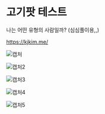 # 고기팟 테스트
나는 어떤 유형의 사람일까?
(심심풀이용,,)

https://kjkim.me/

![캡처](https://user-images.githubusercontent.com/64389162/126470616-45bfa946-2989-4658-9970-7bdc1f91b4c2.GIF)

![캡처2](https://user-images.githubusercontent.com/64389162/126470622-d7e6a470-4781-416e-8ca5-deb2d6b4046c.GIF)

![캡처3](https://user-images.githubusercontent.com/64389162/126470625-0c34b277-f422-49d9-96db-f909c20c1df4.GIF)

![캡처4](https://user-images.githubusercontent.com/64389162/126470626-207d93fc-2f38-4fe9-94cc-f735dee78602.GIF)

![캡처5](https://user-images.githubusercontent.com/64389162/126470630-e7afc2eb-d4e0-4ef7-bdfd-5ad9d5562bc8.GIF)
